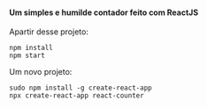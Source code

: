 #### Um simples e humilde contador feito com ReactJS

Apartir desse projeto:
```
npm install
npm start
```


Um novo projeto:
```
sudo npm install -g create-react-app
npx create-react-app react-counter
```
